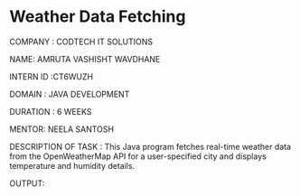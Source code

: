 # Weather Data Fetching 
COMPANY : CODTECH IT SOLUTIONS

NAME: AMRUTA VASHISHT WAVDHANE

INTERN ID :CT6WUZH

DOMAIN : JAVA DEVELOPMENT

DURATION : 6 WEEKS

MENTOR: NEELA SANTOSH

DESCRIPTION OF TASK : This Java program fetches real-time weather data from the OpenWeatherMap API for a user-specified city and displays temperature and humidity details.


OUTPUT:   
 
